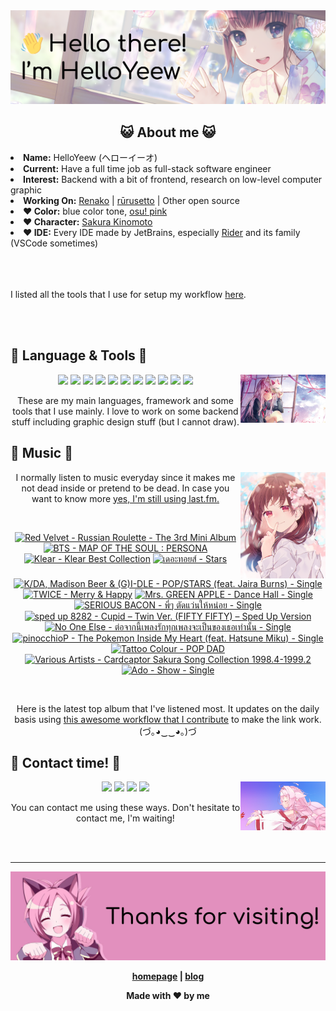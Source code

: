 <img src="welcome-banner.png" alt="Welcome!">

<h2 align="center">😺 About me 😺</h2> 
<!-- <href="https://music.apple.com/profile/HelloYeew"><img src="https://music-profile.rayriffy.com/theme/light.svg?uid=000318.14c819f20852410f9dbc0d2a5438f62b.0716" width="27%" align="right"></href> -->
<li><b>Name:</b> HelloYeew (ヘローイーオ)</li>
<li><b>Current:</b> Have a full time job as full-stack software engineer</li>
<li><b>Interest:</b> Backend with a bit of frontend, research on low-level computer graphic</li>
<li><b>Working On:</b> <a href="https://github.com/HelloYeew/renako">Renako</a> | <a href="https://github.com/Rurusetto/rurusetto">rūrusetto</a> | Other open source</li>
<li><b>❤️ Color:</b> blue color tone, <a href="https://www.color-hex.com/color-palette/104633">osu! pink</a></li>
<li><b>❤️ Character:</b> <a href="https://ccsakura.fandom.com/wiki/Sakura_Kinomoto">Sakura Kinomoto</a></li>
<li><b>❤️ IDE:</b> Every IDE made by JetBrains, especially <a href="https://www.jetbrains.com/rider/">Rider</a> and its family</li> (VSCode sometimes)
<br>
<br>
<br>
<br>

<p>I listed all the tools that I use for setup my workflow <a href="https://github.com/HelloYeew/workflow-setup">here</a>.</p>

<br>
<br>

## 📇 Language & Tools 📇

<img src="knowledge-pic.png" width="27%" align="right">
<p align="center"><img src="https://img.shields.io/badge/-python-3776AB.svg?&style=for-the-badge&logo=python&logoColor=white"/> <img src="https://img.shields.io/badge/-django-092E20.svg?&style=for-the-badge&logo=django&logoColor=white"/> <img src="https://img.shields.io/badge/-csharp-239120.svg?&style=for-the-badge&logo=csharp&logoColor=white"/> <img src="https://img.shields.io/badge/-javascript-F7DF1E.svg?&style=for-the-badge&logo=javascript&logoColor=black"/> <img src="https://img.shields.io/badge/-typescript-3178C6.svg?&style=for-the-badge&logo=typescript&logoColor=white"/> <img src="https://img.shields.io/badge/java-007396.svg?&style=for-the-badge&logo=java&logoColor=white"/> <img src="https://img.shields.io/badge/-html5-E34F26.svg?&style=for-the-badge&logo=html5&logoColor=white"/> <img src="https://img.shields.io/badge/-css3-1572B6.svg?&style=for-the-badge&logo=css3&logoColor=white"/> <img src="https://img.shields.io/badge/-nginx-009639.svg?&style=for-the-badge&logo=nginx&logoColor=white"/> <img src="https://img.shields.io/badge/-svelte-FF3E00.svg?&style=for-the-badge&logo=svelte&logoColor=white"/> <img src="https://img.shields.io/badge/-tailwind CSS-06B6D4.svg?&style=for-the-badge&logo=Tailwind CSS&logoColor=white"/>

<p align="center">These are my main languages, framework and some tools that I use mainly. I love to work on some backend stuff including graphic design stuff (but I cannot draw).</p>

## 🎵 Music 🎵

<img src="music-pic.png" width="27%" align="right">

<p align="center">I normally listen to music everyday since it makes me not dead inside or pretend to be dead. In case you want to know more <a href="https://www.last.fm/user/HelloYeew">yes, I'm still using last.fm.</p>
  
<br>

<!-- lastfm -->
<p align="center"><a href="https://www.last.fm/music/Red+Velvet/Russian+Roulette+-+The+3rd+Mini+Album"><img src="https://lastfm.freetls.fastly.net/i/u/64s/fc792422929af7a27deb96cb907dd28a.png" title="Red Velvet - Russian Roulette - The 3rd Mini Album"></a> <a href="https://www.last.fm/music/BTS/MAP+OF+THE+SOUL+:+PERSONA"><img src="https://lastfm.freetls.fastly.net/i/u/64s/4172cfad0e4900cd93c961c33133ff1d.jpg" title="BTS - MAP OF THE SOUL : PERSONA"></a> <a href="https://www.last.fm/music/Klear/Klear+Best+Collection"><img src="https://lastfm.freetls.fastly.net/i/u/64s/5b7d220e4d9a74444cf60b75db3f212d.jpg" title="Klear - Klear Best Collection"></a> <a href="https://www.last.fm/music/%E0%B9%80%E0%B8%94%E0%B8%AD%E0%B8%B0%E0%B8%97%E0%B8%AD%E0%B8%A2%E0%B8%AA%E0%B9%8C/Stars"><img src="https://lastfm.freetls.fastly.net/i/u/64s/f601e15ae6260db636c74405887d1f8e.jpg" title="เดอะทอยส์ - Stars"></a> <a href="https://www.last.fm/music/K%2FDA,+Madison+Beer+&+(G)I-DLE/POP%2FSTARS+(feat.+Jaira+Burns)+-+Single"><img src="https://lastfm.freetls.fastly.net/i/u/64s/99ecced6c3ea2ee9efa4ec8564995b26.png" title="K/DA, Madison Beer & (G)I-DLE - POP/STARS (feat. Jaira Burns) - Single"></a> <a href="https://www.last.fm/music/TWICE/Merry+&+Happy"><img src="https://lastfm.freetls.fastly.net/i/u/64s/4929cfba7c2ec125774d598e6c383b08.png" title="TWICE - Merry & Happy"></a> <a href="https://www.last.fm/music/Mrs.+GREEN+APPLE/Dance+Hall+-+Single"><img src="https://lastfm.freetls.fastly.net/i/u/64s/e01fd20d8cdbfbc6cd265e43a7e7f138.jpg" title="Mrs. GREEN APPLE - Dance Hall - Single"></a> <a href="https://www.last.fm/music/SERIOUS+BACON/%E0%B8%9E%E0%B8%B5%E0%B9%88%E0%B9%86+%E0%B8%95%E0%B8%B1%E0%B8%94%E0%B9%81%E0%B8%A7%E0%B9%88%E0%B8%99%E0%B9%83%E0%B8%AB%E0%B9%89%E0%B8%AB%E0%B8%99%E0%B9%88%E0%B8%AD%E0%B8%A2+-+Single"><img src="https://lastfm.freetls.fastly.net/i/u/64s/959444db0456b77cc2982fdbfd0e42b9.jpg" title="SERIOUS BACON - พี่ๆ ตัดแว่นให้หน่อย - Single"></a> <a href="https://www.last.fm/music/sped+up+8282/Cupid+%E2%80%93+Twin+Ver.+(FIFTY+FIFTY)+%E2%80%93+Sped+Up+Version"><img src="https://lastfm.freetls.fastly.net/i/u/64s/4ef74e3ac8cde829d46ee39f749bb0f6.jpg" title="sped up 8282 - Cupid – Twin Ver. (FIFTY FIFTY) – Sped Up Version"></a> <a href="https://www.last.fm/music/No+One+Else/%E0%B8%95%E0%B9%88%E0%B8%AD%E0%B8%88%E0%B8%B2%E0%B8%81%E0%B8%99%E0%B8%B5%E0%B9%89%E0%B9%80%E0%B8%9E%E0%B8%A5%E0%B8%87%E0%B8%A3%E0%B8%B1%E0%B8%81%E0%B8%97%E0%B8%B8%E0%B8%81%E0%B9%80%E0%B8%9E%E0%B8%A5%E0%B8%87%E0%B8%88%E0%B8%B0%E0%B9%80%E0%B8%9B%E0%B9%87%E0%B8%99%E0%B8%82%E0%B8%AD%E0%B8%87%E0%B9%80%E0%B8%98%E0%B8%AD%E0%B9%80%E0%B8%97%E0%B9%88%E0%B8%B2%E0%B8%99%E0%B8%B1%E0%B9%89%E0%B8%99+-+Single"><img src="https://lastfm.freetls.fastly.net/i/u/64s/7fe248eb970f82a3b2ec84d36a7b49f4.jpg" title="No One Else - ต่อจากนี้เพลงรักทุกเพลงจะเป็นของเธอเท่านั้น - Single"></a> <a href="https://www.last.fm/music/pinocchioP/The+Pokemon+Inside+My+Heart+(feat.+Hatsune+Miku)+-+Single"><img src="https://lastfm.freetls.fastly.net/i/u/64s/7a2985dcc8ed541d22ea51978780beb9.jpg" title="pinocchioP - The Pokemon Inside My Heart (feat. Hatsune Miku) - Single"></a> <a href="https://www.last.fm/music/Tattoo+Colour/POP+DAD"><img src="https://lastfm.freetls.fastly.net/i/u/64s/c9ea8913137bbb796257e5d708f583fb.jpg" title="Tattoo Colour - POP DAD"></a> <a href="https://www.last.fm/music/Various+Artists/Cardcaptor+Sakura+Song+Collection+1998.4-1999.2"><img src="https://lastfm.freetls.fastly.net/i/u/64s/608c6ea15b30f282907be53a6dc5a98a.jpg" title="Various Artists - Cardcaptor Sakura Song Collection 1998.4-1999.2"></a> <a href="https://www.last.fm/music/Ado/Show+-+Single"><img src="https://lastfm.freetls.fastly.net/i/u/64s/5461650ae2212568ab69c0e218c5b95b.jpg" title="Ado - Show - Single"></a> </p>

<br>

<p align="center">Here is the latest top album that I've listened most. It updates on the daily basis using <a href="https://github.com/melipass/lastfm-to-markdown/">this awesome workflow that I contribute</a> to make the link work. (づ｡◕‿‿◕｡)づ</p>

## 📝 Contact time! 📝

<img src="contact-pic.png" width="27%" align="right">

<p align="center"><a href="https://twitter.com/nonggummud" target="_blank"><img src="https://img.shields.io/badge/-nonggummud-1DA1F2.svg?&style=for-the-badge&logo=Twitter&logoColor=white"/></a> <a href="https://www.linkedin.com/in/helloyeew" target="_blank"><img src="https://img.shields.io/badge/-helloyeew-0A66C2.svg?&style=for-the-badge&logo=linkedin&logoColor=white"/></a> <a href="https://peerlist.io/helloyeew"><img src="https://img.shields.io/badge/-peerlist-00AA45.svg?&style=for-the-badge"/></a> <a href="https://music.apple.com/profile/HelloYeew" target="_blank"><img src="https://img.shields.io/badge/-Apple Music-FC3C44.svg?&style=for-the-badge&logo=Apple&logoColor=white"/></a></p>

<p align="center">You can contact me using these ways. Don't hesitate to contact me, I'm waiting!</p>
<br>
<br>

---

<img src="bye-banner.png" alt="Thanks for visiting!">

<p align="center"><b><a href="https://www.helloyeew.dev">homepage</a> | <b><a href="https://story.helloyeew.dev/">blog</a></p>

<p align="center">Made with ❤️ by me</p>

